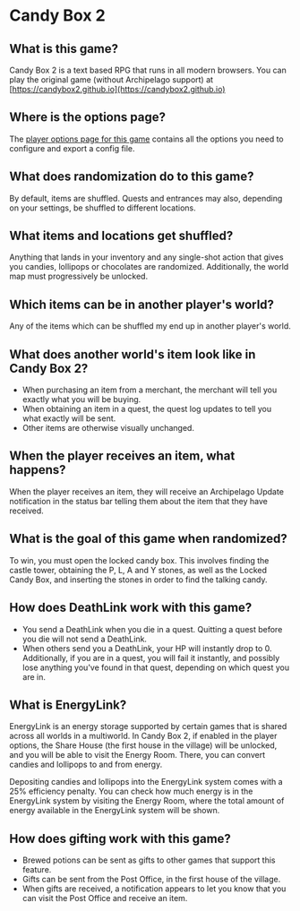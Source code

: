 # Candy Box 2

## What is this game?
Candy Box 2 is a text based RPG that runs in all modern browsers. You can play the original game (without Archipelago
support) at [https://candybox2.github.io](https://candybox2.github.io)

## Where is the options page?
The [player options page for this game](../player-options) contains all the options you need to configure
and export a config file.

## What does randomization do to this game?
By default, items are shuffled. Quests and entrances may also, depending on your settings, be shuffled to different
locations.

## What items and locations get shuffled?
Anything that lands in your inventory and any single-shot action that gives you candies, lollipops or chocolates are
randomized. Additionally, the world map must progressively be unlocked.

## Which items can be in another player's world?
Any of the items which can be shuffled my end up in another player's world.

## What does another world's item look like in Candy Box 2?
- When purchasing an item from a merchant, the merchant will tell you exactly what you will be buying.
- When obtaining an item in a quest, the quest log updates to tell you what exactly will be sent.
- Other items are otherwise visually unchanged.

## When the player receives an item, what happens?
When the player receives an item, they will receive an Archipelago Update notification in the status bar telling them
about the item that they have received.

## What is the goal of this game when randomized?
To win, you must open the locked candy box. This involves finding the castle tower, obtaining the P, L, A and Y
stones, as well as the Locked Candy Box, and inserting the stones in order to find the talking candy.

## How does DeathLink work with this game?
- You send a DeathLink when you die in a quest. Quitting a quest before you die will not send a DeathLink.
- When others send you a DeathLink, your HP will instantly drop to 0. Additionally, if you are in a quest, you will
  fail it instantly, and possibly lose anything you've found in that quest, depending on which quest you are in.

## What is EnergyLink?
EnergyLink is an energy storage supported by certain games that is shared across all worlds in a multiworld. In Candy
Box 2, if enabled in the player options, the Share House (the first house in the village) will be unlocked, and you will
be able to visit the Energy Room. There, you can convert candies and lollipops to and from energy.

Depositing candies and lollipops into the EnergyLink system comes with a 25% efficiency penalty. You can check how much
energy is in the EnergyLink system by visiting the Energy Room, where the total amount of energy available in the
EnergyLink system will be shown.

## How does gifting work with this game?
- Brewed potions can be sent as gifts to other games that support this feature.
- Gifts can be sent from the Post Office, in the first house of the village.
- When gifts are received, a notification appears to let you know that you can visit the Post Office and receive
  an item.